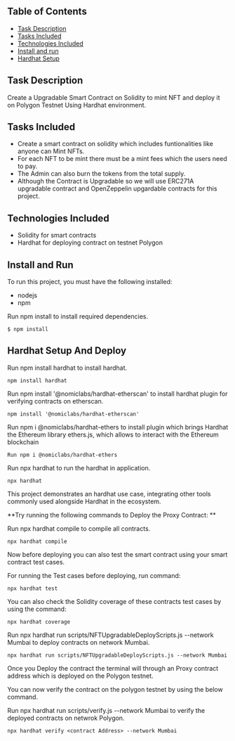 ## Table of Contents


- [Task Description](#task-description)
- [Tasks Included](#tasks-included)
- [Technologies Included](#technologies-included)
- [Install and run](#install-and-run)
- [Hardhat Setup](#hardhat-setup-and-deploy)


## Task Description

Create a Upgradable Smart Contract on Solidity to mint NFT and deploy it on Polygon Testnet Using Hardhat environment.

## Tasks Included

- Create a smart contract on solidity which includes funtionalities like anyone can Mint NFTs.
- For each NFT to be mint there must be a mint fees which the users need to pay. 
- The Admin can also burn the tokens from the total supply.
- Although the Contract is Upgradable so we will use ERC271A upgradable contract and OpenZeppelin upgardable contracts for this project.

## Technologies Included


- Solidity for smart contracts
- Hardhat for deploying contract on testnet Polygon


## Install and Run


To run this project, you must have the following installed:


- nodejs
- npm


Run npm install to install required dependencies.


```
$ npm install
```

## Hardhat Setup And Deploy


Run npm install hardhat to install hardhat.


```
npm install hardhat
```


Run npm install '@nomiclabs/hardhat-etherscan' to install hardhat plugin for verifying contracts on etherscan.


```
npm install '@nomiclabs/hardhat-etherscan'
```


Run npm i @nomiclabs/hardhat-ethers to install plugin which brings Hardhat the Ethereum library ethers.js, which allows to interact with the Ethereum blockchain


```
Run npm i @nomiclabs/hardhat-ethers
```


Run npx hardhat to run the hardhat in application.


```
npx hardhat
```


This project demonstrates an hardhat use case, integrating other tools commonly used alongside Hardhat in the ecosystem.


**Try running the following commands to Deploy the Proxy Contract:
**

Run npx hardhat compile to compile all contracts.


```
npx hardhat compile
```

Now before deploying you can also test the smart contract using your smart contract test cases.

For running the Test cases before deploying, run command:

 ```
 npx hardhat test
 ```
 
 You can also check the Solidity coverage of these contracts test cases by using the command: 
 
 ```
 npx hardhat coverage
 ```


Run npx hardhat run scripts/NFTUpgradableDeployScripts.js --network Mumbai to deploy contracts on network Mumbai.

```
npx hardhat run scripts/NFTUpgradableDeployScripts.js --network Mumbai
```

Once you Deploy the contract the terminal will through an Proxy contract address which is deployed on the Polygon testnet.

You can now verify the contract on the polygon testnet by using the below command.

Run npx hardhat run scripts/verify.js --network Mumbai to verify the deployed contracts on netwrok Polygon.


```
npx hardhat verify <contract Address> --network Mumbai
```







